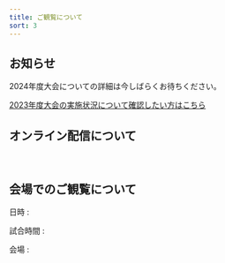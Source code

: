```yaml
---
title: ご観覧について
sort: 3
---
```


## お知らせ
2024年度大会についての詳細は今しばらくお待ちください。

[2023年度大会の実施状況について確認したい方はこちら](/過去の大会/2023/attend.html)

## オンライン配信について
　

## 会場でのご観覧について
日時
:

試合時間
: 

会場
: 
